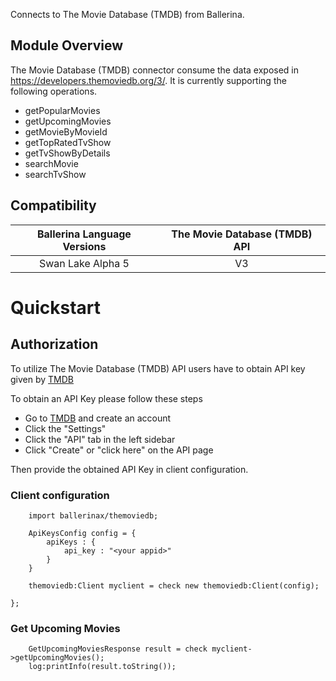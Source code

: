Connects to The Movie Database (TMDB) from Ballerina.

## Module Overview

The Movie Database (TMDB) connector consume the data exposed in https://developers.themoviedb.org/3/. It is currently supporting the following operations.

- getPopularMovies
- getUpcomingMovies
- getMovieByMovieId
- getTopRatedTvShow
- getTvShowByDetails
- searchMovie
- searchTvShow


## Compatibility

| Ballerina Language Versions  |   The Movie Database (TMDB) API   |
|:----------------------------:|:---------------------------------:|
|       Swan Lake Alpha 5      |                V3                 |

# Quickstart

## Authorization

To utilize The Movie Database (TMDB) API users have to obtain API key given by [TMDB](https://www.themoviedb.org/)

To obtain an API Key please follow these steps
* Go to [TMDB](https://www.themoviedb.org/) and create an account
* Click the "Settings"
* Click the "API" tab in the left sidebar
* Click "Create" or "click here" on the API page

Then provide the obtained API Key in client configuration.

### Client configuration

```ballerina
    import ballerinax/themoviedb;

    ApiKeysConfig config = {
        apiKeys : {
            api_key : "<your appid>"
        }
    }

    themoviedb:Client myclient = check new themoviedb:Client(config);

};
```
### Get Upcoming Movies

```ballerina
    GetUpcomingMoviesResponse result = check myclient->getUpcomingMovies();
    log:printInfo(result.toString());
```
